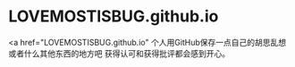 # LOVEMOSTISBUG.github.io
<a href="LOVEMOSTISBUG.github.io"</a>
个人用GitHub保存一点自己的胡思乱想或者什么其他东西的地方吧 获得认可和获得批评都会感到开心。
